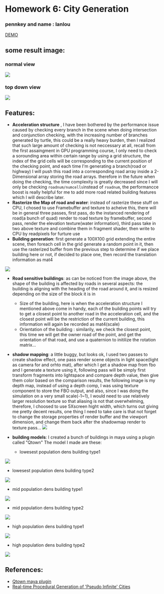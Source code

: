 # Homework 6: City Generation

### pennkey and name : lanlou

[DEMO](https://lanlou123.github.io/hw06-city-generation/)

## some result image:

### normal view 

![](./ff.JPG)

### top down view

![](./td.JPG)

## Features:
- **Acceleration structure** , I have been bothered by the performance issue caused by checking every branch in the scene when doing intersection and conjunction checking, with the increasing number of branches generated by turtle, this could be a really heavy burden, then I realized that such large amount of checking is not neccessary at all, recall from the first assaingment in GPU programming course, I only need to check a sorounding area within certain range by using a grid structure, the index of the grid cells will be corresponding to the current position of the checking point, and each time I'm generating a branch(road or highway) I will push this road into a corresponding road array inside a 2-Dimensional array storing the road arrays. therefore in the future when doing the checking, the time complexity is greatly decreased since I will only be checking ```roadnum/numcells```instead of ```roadnum```, the performancce boost is really helpful for me to add more road related building features which I will describe later.
- **Rasterize the Map of road and water**: instead of rasterize these stuff on CPU, I chosed to use Framebuffer and texture to acheive this, there will be in general three passes, first pass, do the instanced rendering of road(a bunch of quad) render to road texture by framebuffer, second pass, render the elevation texture(water information), third pass take in two above texture and combine them in fragment shader, then write to CPU by readpixels for furture use
- **Building generation**: first generate a 100X100 grid extending the entire scene, then foreach cell in the grid generate a random point in it, then use the rasterized buffer from the previous step to determine if we place building here or not, if decided to place one, then record the translation information as mat4

![](./ss.JPG)
- **Road sensitive buildings**: as can be noticed from the image above, the shape of the building is affected by roads in several aspects: the building is aligning with the heading of the road around it, and is resized depending on the size of the block it is in
  - Size of the building, here is when the acceleration structure I mentioned above come in handy, each of the building points will try to get a closest point to another road in the acceleration cell, and the closest point will be the restriction of the current building, this information will again be recorded as mat4(scale)
  - Orientation of the building : similarily, we check the closest point, this time we will get the owner road of the point, and get the orientation of that road, and use a quaternion to initilize the rotation matrix...

- **shadow mapping**: a little buggy, but looks ok, I used two passes to create shadow effect, one pass render scene objects in light space(light as camera for and orhto mat), after which I get a shadow map from fbo and I generate a texture using it, following pass will be simply first transform fragments into lightspace and compare depth value, then give them color based on the comparison results, the following image is my depth map, instead of using a depth comp, I was using texture component to store the FBO output, and also, since I was doing the simulation on a very small scale(-1~1), I would need to use relatively larger resolution texture so that aliasing is not that overwhelming, therefore, I choosed to use 5Xscreen hight width, which turns out giving me pretty decent results, one thing I need to take care is that not forget to change the storage properties of render buffer and the viewport dimension, and change them back after the shadowmap render to texture pass...
![](./depthmap.JPG)

- **building models**: I created a bunch of buildings in maya using a plugin called "Qtown"
The model I made are these:

  - lowesest population dens building type1

![](./low1.JPG)

  - lowesest population dens building type2

![](./low2.JPG)

  - mid population dens building type1

![](./mid1.JPG)

  - mid population dens building type2

![](./mid2.JPG)

  - high population dens building type1

![](./high1.JPG)

  - high population dens building type2

![](./high2.JPG)

## References:

- [Qtown maya plugin](https://www.highend3d.com/maya/script/free-qtown-for-maya)
- [ Real-time Procedural Generation of 'Pseudo Infinite' Cities](http://citeseerx.ist.psu.edu/viewdoc/download?doi=10.1.1.88.7296&rep=rep1&type=pdf)

